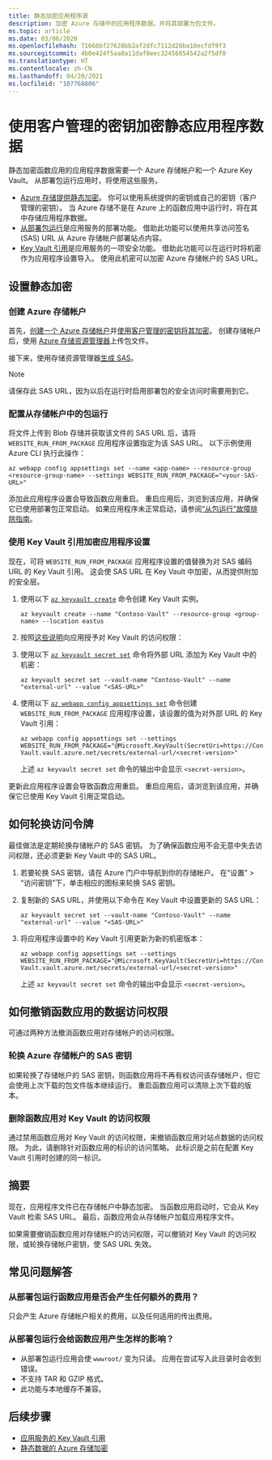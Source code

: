 ```yaml
---
title: 静态加密应用程序源
description: 加密 Azure 存储中的应用程序数据，并将其部署为包文件。
ms.topic: article
ms.date: 03/06/2020
ms.openlocfilehash: 71668bf27628bb2af2dfc7112d28ba10ecfdf9f3
ms.sourcegitcommit: 4b0e424f5aa8a11daf0eec32456854542a2f5df0
ms.translationtype: HT
ms.contentlocale: zh-CN
ms.lasthandoff: 04/20/2021
ms.locfileid: "107768806"
---
```

# <a name="encrypt-your-application-data-at-rest-using-customer-managed-keys"></a>使用客户管理的密钥加密静态应用程序数据

静态加密函数应用的应用程序数据需要一个 Azure 存储帐户和一个 Azure Key Vault。 从部署包运行应用时，将使用这些服务。

  - [Azure 存储提供静态加密](../storage/common/storage-service-encryption.md)。 你可以使用系统提供的密钥或自己的密钥（客户管理的密钥）。 当 Azure 存储不是在 Azure 上的函数应用中运行时，将在其中存储应用程序数据。
  - [从部署包运行](run-functions-from-deployment-package.md)是应用服务的部署功能。 借助此功能可以使用共享访问签名 (SAS) URL 从 Azure 存储帐户部署站点内容。
  - [Key Vault 引用](../app-service/app-service-key-vault-references.md)是应用服务的一项安全功能。 借助此功能可以在运行时将机密作为应用程序设置导入。 使用此机密可以加密 Azure 存储帐户的 SAS URL。

## <a name="set-up-encryption-at-rest"></a>设置静态加密

### <a name="create-an-azure-storage-account"></a>创建 Azure 存储帐户

首先，[创建一个 Azure 存储帐户](../storage/common/storage-account-create.md)并[使用客户管理的密钥将其加密](../storage/common/customer-managed-keys-overview.md)。 创建存储帐户后，使用 [Azure 存储资源管理器](../vs-azure-tools-storage-manage-with-storage-explorer.md)上传包文件。

接下来，使用存储资源管理器[生成 SAS](../vs-azure-tools-storage-manage-with-storage-explorer.md?tabs=windows#generate-a-sas-in-storage-explorer)。 

> [!NOTE]
> 请保存此 SAS URL，因为以后在运行时启用部署包的安全访问时需要用到它。

### <a name="configure-running-from-a-package-from-your-storage-account"></a>配置从存储帐户中的包运行
  
将文件上传到 Blob 存储并获取该文件的 SAS URL 后，请将 `WEBSITE_RUN_FROM_PACKAGE` 应用程序设置指定为该 SAS URL。 以下示例使用 Azure CLI 执行此操作：

```
az webapp config appsettings set --name <app-name> --resource-group <resource-group-name> --settings WEBSITE_RUN_FROM_PACKAGE="<your-SAS-URL>"
```

添加此应用程序设置会导致函数应用重启。 重启应用后，浏览到该应用，并确保它已使用部署包正常启动。 如果应用程序未正常启动，请参阅[“从包运行”故障排除指南](run-functions-from-deployment-package.md#troubleshooting)。

### <a name="encrypt-the-application-setting-using-key-vault-references"></a>使用 Key Vault 引用加密应用程序设置

现在，可将 `WEBSITE_RUN_FROM_PACKAGE` 应用程序设置的值替换为对 SAS 编码 URL 的 Key Vault 引用。 这会使 SAS URL 在 Key Vault 中加密，从而提供附加的安全层。

1. 使用以下 [`az keyvault create`](/cli/azure/keyvault#az_keyvault_create) 命令创建 Key Vault 实例。       

    ```azurecli    
    az keyvault create --name "Contoso-Vault" --resource-group <group-name> --location eastus    
    ```    

1. 按照[这些说明](../app-service/app-service-key-vault-references.md#granting-your-app-access-to-key-vault)向应用授予对 Key Vault 的访问权限：

1. 使用以下 [`az keyvault secret set`](/cli/azure/keyvault/secret#az_keyvault_secret_set) 命令将外部 URL 添加为 Key Vault 中的机密：   

    ```azurecli    
    az keyvault secret set --vault-name "Contoso-Vault" --name "external-url" --value "<SAS-URL>"    
    ```    

1.  使用以下 [`az webapp config appsettings set`](/cli/azure/webapp/config/appsettings#az_webapp_config_appsettings_set) 命令创建 `WEBSITE_RUN_FROM_PACKAGE` 应用程序设置，该设置的值为对外部 URL 的 Key Vault 引用：

    ```azurecli    
    az webapp config appsettings set --settings WEBSITE_RUN_FROM_PACKAGE="@Microsoft.KeyVault(SecretUri=https://Contoso-Vault.vault.azure.net/secrets/external-url/<secret-version>"    
    ```

    上述 `az keyvault secret set` 命令的输出中会显示 `<secret-version>`。

更新此应用程序设置会导致函数应用重启。 重启应用后，请浏览到该应用，并确保它已使用 Key Vault 引用正常启动。

## <a name="how-to-rotate-the-access-token"></a>如何轮换访问令牌

最佳做法是定期轮换存储帐户的 SAS 密钥。 为了确保函数应用不会无意中失去访问权限，还必须更新 Key Vault 中的 SAS URL。

1. 若要轮换 SAS 密钥，请在 Azure 门户中导航到你的存储帐户。 在“设置” > “访问密钥”下，单击相应的图标来轮换 SAS 密钥。

1. 复制新的 SAS URL，并使用以下命令在 Key Vault 中设置更新的 SAS URL：

    ```azurecli    
    az keyvault secret set --vault-name "Contoso-Vault" --name "external-url" --value "<SAS-URL>"    
    ``` 

1. 将应用程序设置中的 Key Vault 引用更新为新的机密版本：

    ```azurecli    
    az webapp config appsettings set --settings WEBSITE_RUN_FROM_PACKAGE="@Microsoft.KeyVault(SecretUri=https://Contoso-Vault.vault.azure.net/secrets/external-url/<secret-version>"    
    ```

    上述 `az keyvault secret set` 命令的输出中会显示 `<secret-version>`。

## <a name="how-to-revoke-the-function-apps-data-access"></a>如何撤销函数应用的数据访问权限

可通过两种方法撤消函数应用对存储帐户的访问权限。 

### <a name="rotate-the-sas-key-for-the-azure-storage-account"></a>轮换 Azure 存储帐户的 SAS 密钥

如果轮换了存储帐户的 SAS 密钥，则函数应用将不再有权访问该存储帐户，但它会使用上次下载的包文件版本继续运行。 重启函数应用可以清除上次下载的版本。

### <a name="remove-the-function-apps-access-to-key-vault"></a>删除函数应用对 Key Vault 的访问权限

通过禁用函数应用对 Key Vault 的访问权限，来撤销函数应用对站点数据的访问权限。 为此，请删除针对函数应用的标识的访问策略。 此标识是之前在配置 Key Vault 引用时创建的同一标识。

## <a name="summary"></a>摘要

现在，应用程序文件已在存储帐户中静态加密。 当函数应用启动时，它会从 Key Vault 检索 SAS URL。 最后，函数应用会从存储帐户加载应用程序文件。 

如果需要撤销函数应用对存储帐户的访问权限，可以撤销对 Key Vault 的访问权限，或轮换存储帐户密钥，使 SAS URL 失效。

## <a name="frequently-asked-questions"></a>常见问题解答

### <a name="is-there-any-additional-charge-for-running-my-function-app-from-the-deployment-package"></a>从部署包运行函数应用是否会产生任何额外的费用？

只会产生 Azure 存储帐户相关的费用，以及任何适用的传出费用。

### <a name="how-does-running-from-the-deployment-package-affect-my-function-app"></a>从部署包运行会给函数应用产生怎样的影响？

- 从部署包运行应用会使 `wwwroot/` 变为只读。 应用在尝试写入此目录时会收到错误。
- 不支持 TAR 和 GZIP 格式。
- 此功能与本地缓存不兼容。

## <a name="next-steps"></a>后续步骤

- [应用服务的 Key Vault 引用](../app-service/app-service-key-vault-references.md)
- [静态数据的 Azure 存储加密](../storage/common/storage-service-encryption.md)